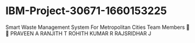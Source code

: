 # IBM-Project-30671-1660153225
Smart Waste Management System For Metropolitan Cities
Team Members 👥👥
            PRAVEEN A
            RANJITH T
            ROHITH KUMAR R
            RAJSRIDHAR J
